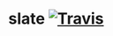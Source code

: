 # slate [![Travis](https://img.shields.io/travis/rightlag/slate.svg?style=flat-square)](https://travis-ci.org/rightlag/slate)
